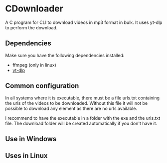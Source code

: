 # CDownloader
A C program for CLI to download videos in mp3 format in bulk. It uses yt-dlp to perform the download.

## Dependencies

Make sure you have the following dependencies installed:
- ffmpeg (only in linux)
- [yt-dlp](https://github.com/yt-dlp/yt-dlp?tab=readme-ov-file#installation)

## Common configuration 

In all systems where it is executable, there must be a file urls.txt containing the urls of the videos to be downloaded. 
Without this file it will not be possible to download any element as there are no urls available.

I recommend to have the executable in a folder with the exe and the urls.txt file.
The download folder will be created automatically if you don't have it.

## Use in Windows


## Uses in Linux
